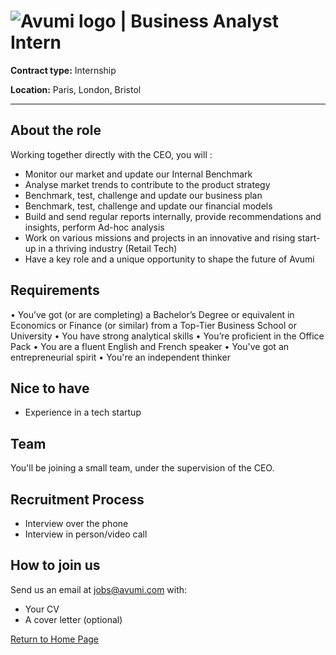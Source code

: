 # ![Avumi logo](https://www.avumi.com/img/avumi-logo.png) | Business Analyst Intern

**Contract type:** Internship

**Location:** Paris, London, Bristol

***

## About the role

Working together directly with the CEO, you will :
* Monitor our market and update our Internal Benchmark
* Analyse market trends to contribute to the product strategy
* Benchmark, test, challenge and update our business plan
* Benchmark, test, challenge and update our financial models
* Build and send regular reports internally, provide recommendations and insights, perform Ad-hoc analysis
* Work on various missions and projects in an innovative and rising start-up in a thriving industry (Retail Tech)
* Have a key role and a unique opportunity to shape the future of Avumi

## Requirements

• You’ve got (or are completing) a Bachelor’s Degree or equivalent in Economics or Finance (or similar) from a Top-Tier Business School or University
• You have strong analytical skills
• You’re proficient in the Office Pack
• You are a fluent English and French speaker
• You've got an entrepreneurial spirit
• You're an independent thinker

## Nice to have

* Experience in a tech startup

## Team

You'll be joining a small team, under the supervision of the CEO.

## Recruitment Process

* Interview over the phone
* Interview in person/video call

## How to join us

Send us an email at jobs@avumi.com with:

* Your CV
* A cover letter (optional)


[Return to Home Page](./README.md)
